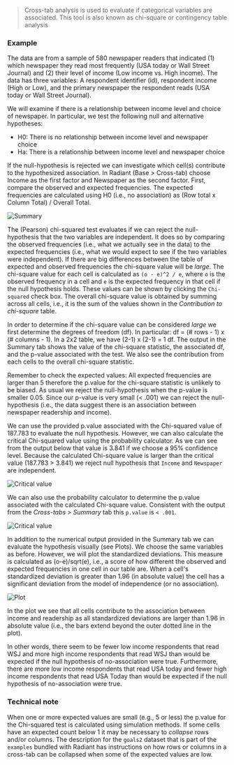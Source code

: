 > Cross-tab analysis is used to evaluate if categorical variables are associated. This tool is also known as chi-square or contingency table analysis

### Example

The data are from a sample of 580 newspaper readers that indicated (1) which newspaper they read most frequently (USA today or Wall Street Journal) and (2) their level of income (Low income vs. High income). The data has three variables: A respondent identifier (id), respondent income (High or Low), and the primary newspaper the respondent reads (USA today or Wall Street Journal).

We will examine if there is a relationship between income level and choice of newspaper. In particular, we test the following null and alternative hypotheses:

* H0: There is no relationship between income level and newspaper choice
*	Ha: There is a relationship between income level and newspaper choice

If the null-hypothesis is rejected we can investigate which cell(s) contribute to the hypothesized association. In Radiant (Base > Cross-tab) choose Income as the first factor and Newspaper as the second factor. First, compare the observed and expected frequencies. The expected frequencies are calculated using H0 (i.e., no association) as (Row total x Column Total) /  Overall Total.

![Summary](figures_quant/cross_tabs_summary.png)

The (Pearson) chi-squared test evaluates if we can reject the null-hypothesis that the two variables are independent. It does so by comparing the observed frequencies (i.e., what we actually see in the data) to the expected frequencies (i.e., what we would expect to see if the two variables were independent). If there are big differences between the table of expected and observed frequencies the chi-square value will be _large_. The chi-square value for each cell is calculated as `(o - e)^2 / e`, where `o` is the observed frequency in a cell and `e` is the expected frequency in that cell if the null hypothesis holds. These values can be shown by clicking the `Chi-squared` check box. The overall chi-square value is obtained by summing across all cells, i.e., it is the sum of the values shown in the _Contribution to chi-square_ table.

In order to determine if the chi-square value can be considered _large_ we first determine the degrees of freedom (df). In particular: df = (# rows - 1) x (# columns - 1). In a 2x2 table, we have (2-1) x (2-1) = 1 df. The output in the Summary tab shows the value of the chi-square statistic, the associated df, and the p-value associated with the test. We also see the contribution from each cells to the overall chi-square statistic.

Remember to check the expected values: All expected frequencies are larger than 5 therefore the p.value for the chi-square statistic is unlikely to be biased. As usual we reject the null-hypothesis when the p-value is smaller 0.05. Since our p-value is very small (< .001) we can reject the null-hypothesis (i.e., the data suggest there is an association between newspaper readership and income).

We can use the provided p.value associated with the Chi-squared value of 187.783 to evaluate the null hypothesis. However, we can also calculate the critical Chi-squared value using the probability calculator. As we can see from the output below that value is 3.841 if we choose a 95% confidence level. Because the calculated Chi-square value is larger than the critical value (187.783 > 3.841) we reject null hypothesis that `Income` and `Newspaper` are independent.

![Critical value](figures_quant/cross_tabs_chi_critical.png)

We can also use the probability calculator to determine the p.value associated with the calculated Chi-square value. Consistent with the output from the _Cross-tabs > Summary_ tab this `p.value` is `< .001`.

![Critical value](figures_quant/cross_tabs_chi_pvalue.png)

In addition to the numerical output provided in the Summary tab we can evaluate the hypothesis visually (see Plots). We choose the same variables as before. However, we will plot the standardized deviations. This measure is calculated as (o-e)/sqrt(e), i.e., a score of how different the observed and expected frequencies in one cell in our table are. When a cell's standardized deviation is greater than 1.96 (in absolute value) the cell has a significant deviation from the model of independence (or no association).

![Plot](figures_quant/cross_tabs_plot.png)

In the plot we see that all cells contribute to the association between income and readership as all standardized deviations are larger than 1.96 in absolute value (i.e., the bars extend beyond the outer dotted line in the plot).

In other words, there seem to be fewer low income respondents that read WSJ and more high income respondents that read WSJ than would be expected if the null hypothesis of no-association were true. Furthermore, there are more low income respondents that read USA today and fewer high income respondents that read USA Today than would be expected if the null hypothesis of no-association were true.

### Technical note

When one or more expected values are small (e.g., 5 or less) the p.value for the Chi-squared test is calculated using simulation methods. If some cells have an expected count below 1 it may be necessary to _collapse_ rows and/or columns. The description for the `goals2` dataset that is part of the `examples` bundled with Radiant has instructions on how rows or columns in a cross-tab can be collapsed when some of the expected values are low.

